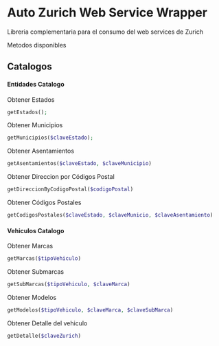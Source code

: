 # Auto Zurich Web Service Wrapper
 Libreria complementaria para el consumo del web services de Zurich

 Metodos disponibles

## Catalogos
#### Entidades Catalogo
Obtener Estados
```php
getEstados();
```

Obtener Municipios
```php
getMunicipios($claveEstado);
```

Obtener Asentamientos
```php
getAsentamientos($claveEstado, $claveMunicipio)
```

Obtener Direccion por Códigos Postal
```php
getDireccionByCodigoPostal($codigoPostal)
```

Obtener Códigos Postales
```php
getCodigosPostales($claveEstado, $claveMunicio, $claveAsentamiento)
```

#### Vehiculos Catalogo
Obtener Marcas
```php
getMarcas($tipoVehiculo)
```

Obtener Submarcas
```php
getSubMarcas($tipoVehiculo, $claveMarca)
```

Obtener Modelos
```php
getModelos($tipoVehiculo, $claveMarca, $claveSubMarca)
```

Obtener Detalle del vehiculo
```php
getDetalle($claveZurich)
```